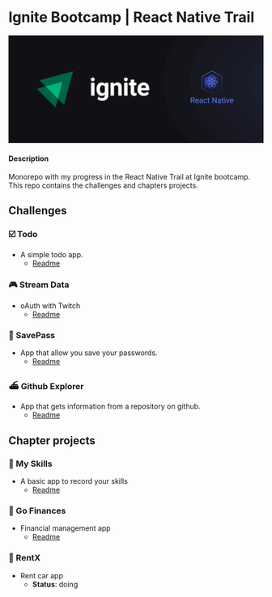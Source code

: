 # Ignite Bootcamp | React Native Trail

![](./docs//ignite-react-native.png)

#### Description

<p>Monorepo with my progress in the React Native Trail at Ignite bootcamp. This repo contains the challenges and chapters projects.</p>

## Challenges

### ☑️ Todo

- <span> A simple todo app.</span>
  - [Readme](./challenges/todo/README.md)

### 🎮 Stream Data

- <span> oAuth with Twitch </span>
  - [Readme](./challenges/streamdata/README.md)

### 🔑 SavePass

- <span>App that allow you save your passwords.</span>
  - [Readme](./challenges/savepass/README.md)

### ⛴ Github Explorer

- <span>App that gets information from a repository on github.</span>
  - [Readme](./challenges/github-explorer/README.md)

## Chapter projects

### 🦊 My Skills

- <span>A basic app to record your skills</span>
  - [Readme](./chapters/myskills/README.md)

### 🏦 Go Finances

- <app>Financial management app</app>
  - [Readme](./chapters/gofinances/README.md)

### 🚗 RentX

- <span>Rent car app</span>
  - **Status**: doing

